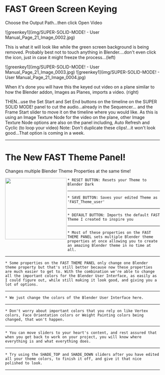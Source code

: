 # FAST Green Screen Keying


Choose the Output Path...then click Open Video

![greenkey1](img/SUPER-SOLID-MODE! - User Manual_Page_21_Image_0002.jpg)

This is what it will look like while the green screen background is being removed. Probably
best not to touch anything in Blender....don't even click the icon, just in case it might
freeze the process...(left)

![greenkey1](img/SUPER-SOLID-MODE! - User Manual_Page_21_Image_0003.jpg)
![greenkey1](img/SUPER-SOLID-MODE! - User Manual_Page_21_Image_0004.jpg)

When it's done you will have this the keyed out video on a plane similar to how the Blender
addon, Images as Planes, imports a video. (right)

THEN...use the Set Start and Set End buttons on the timeline on the SUPER SOLID
MODE! panel to cut the audio...already in the Sequencer... and the Frame Start slider to
move it on the timeline where you would like.
As this is using an Image Texture Node for the video on the plane, other Image Texture
Node options are also on the panel including, Auto Refresh and Cyclic (to loop your
video)
Note: Don't duplicate these clips!...it won't look good...That option is coming in a week. 

___
# The New FAST Theme Panel!


Changes multiple Blender Theme Properties at the same time!

<img align="left" width="200" height="200" src="/img/SUPER-SOLID-MODE! - User Manual_Page_22_Image_0002.jpg">

<div style="margin-left: 240px;">
</div>




    * RESET BUTTON: Resets your Theme to Blender Dark
___
    * SAVE BUTTON: Saves your edited Theme as 'FAST_Theme_user'
___
    * DEFAULT BUTTON: Imports the default FAST Theme I created to inspire you
___
    * Most of these properties on the FAST THEME PANEL sets multiple Blender theme properties at once allowing you to create an amazing Blender theme in no time at all.
___
    * Some properties on the FAST THEME PANEL only change one Blender theme property but that's still better because now these properties are much easier to get to. With the combination we're able to change all the important colors for the Blender User Interface, as easily as I could figure out, while still making it look good, and giving you a lot of options.
___
    * We just change the colors of the Blender User Interface here.
___
    * Don't worry about important colors that you rely on like Vertex colors, Face Orientation colors or Weight Painting colors being changed, that won't happen.
___
    * You can move sliders to your heart's content, and rest assured that when you get back to work on your project, you will know where everything is and what everything does.
___   
    * Try using the SHADE_TOP and SHADE_DOWN sliders after you have edited all your theme colors, to finish it off, and give it that nice polished to look. 
___

